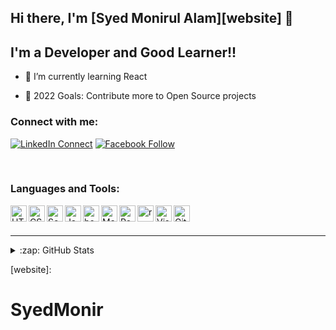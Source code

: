 ## Hi there, I'm [Syed Monirul Alam][website] 👋 



## I'm a  Developer and Good Learner!!

- 🌱 I’m currently learning React 
<!-- - 👯 I’m looking to collaborate with other  -->
- 🥅 2022 Goals: Contribute more to Open Source projects
<!-- - ⚡ Fun fact: I love to  play games -->

### Connect with me:

<!-- [<img align="left" alt="LinkedIn" width="22px" src="https://cdn.jsdelivr.net/npm/simple-icons@v3/icons/linkedin.svg" />][linkedin] -->

[![LinkedIn Connect](https://img.shields.io/badge/%20-Connect-black?color=14171A&labelColor=212121&logo=linkedin&logoColor=ffffff)](https://www.linkedin.com/in/syed-monirul/)
[![Facebook Follow](https://img.shields.io/badge/%20-Follow-black?color=14171A&labelColor=1976d2&logo=facebook&logoColor=ffffff)](https://www.facebook.com/SyedMoonir)
<!-- [![Twitter Follow](https://img.shields.io/badge/%20-Follow-black?color=14171A&labelColor=1976d2&logo=twitter&logoColor=ffffff)](https://twitter.com/dvlprAlamin) -->
<!-- [![Medium Follow](https://img.shields.io/badge/%20-Follow-black?color=14171A&labelColor=1976d2&logo=medium&logoColor=ffffff)](https://medium.com/@dvlprAlamin) -->


<br />

### Languages and Tools:

<img align="left" alt="HTML5" width="26px" src="https://i.ibb.co/VSmHRkv/html.png" />

<img align="left" alt="CSS3" width="26px" src="https://i.ibb.co/g7xQSGY/css3.png" />

<img align="left" alt="Scss" width="26px" src="https://i.ibb.co/v3Sy8YW/scss.png" />

<img align="left" alt="JavaScript" width="26px" src="https://i.ibb.co/XLLvh3f/js.png" />

<img align="left" alt="bootstrap" width="26px" src="https://i.ibb.co/p4ynHSD/bootstrap.png" />

<img align="left" alt="Material-ui" width="26px" src="https://i.ibb.co/HThxRY8/material-ui.png" />

<img align="left" alt="React" width="26px" src="https://i.ibb.co/jD7j5Gv/react.png" />

<!-- <img align="left" alt="Node.js" width="26px" src="https://i.ibb.co/GF9MYQn/node.png" /> -->

<!-- <img align="left" alt="Express.js" width="26px" src="https://i.ibb.co/nrbPzJp/express.png" /> -->

<!-- <img align="left" alt="MongoDB" width="26px" src="https://i.ibb.co/f4pzGjH/mongodb.png" /> -->

<img align="left" alt="react bootstrap" width="26px" src="https://i.ibb.co/mhxBpgM/reactbootstrap.png" />

<!-- <img align="left" alt="Git" width="26px" src="https://i.ibb.co/bby50xs/redux.png" /> -->

<!-- <img align="left" alt="Git" width="26px" src="https://i.ibb.co/CJJ43CK/spring.png" /> -->

<img align="left" alt="Visual Studio Code" width="26px" src="https://i.ibb.co/31qMkVQ/vscode.png" />

<img align="left" alt="Git" width="26px" src="https://i.ibb.co/7zs2TGW/git.png" />

<!-- <img align="left" alt="Git" width="26px" src="https://i.ibb.co/fXQQ273/c.png" /> -->

<br />
<br />


---


<details>
  <summary>:zap: GitHub Stats</summary>

  <img align="left" alt="codeSTACKr's GitHub Stats" src="https://github-readme-stats.codestackr.vercel.app/api?username=codeSTACKr&show_icons=true&hide_border=true" />

</details>


[linkedin]: https://www.linkedin.com/in/syed-monirul/
[webdevplaylist]: 
[jsplaylist]: 
[cssplaylist]: 
[reactplaylist]:
[website]:
# SyedMonir
